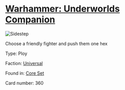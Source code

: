 # [Warhammer: Underworlds Companion](https://guidokessels.github.io/wh-underworlds)

  

![Sidestep](https://warhammerunderworlds.com/wp-content/uploads/sites/6/2017/12/360_ENG-Sidestep.png)

Choose a friendly fighter and push them one hex

Type: Ploy

Faction: [Universal](https://guidokessels.github.io/wh-underworlds/factions/universal.md)

Found in: [Core Set](https://guidokessels.github.io/wh-underworlds/locations/core-set.md)

Card number: 360
